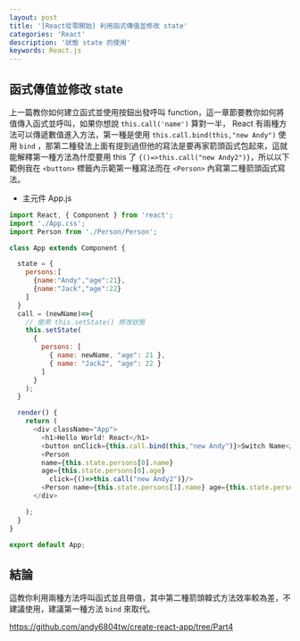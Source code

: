 ```yaml
---
layout: post
title: '[React從零開始] 利用函式傳值並修改 state'
categories: 'React'
description: '狀態 state 的使用'
keywords: React.js
---
```


## 函式傳值並修改 state

上一篇教你如何建立函式並使用按鈕出發呼叫 function，這一章節要教你如何將值傳入函式並呼叫，如果你想說 `this.call('name')` 算對一半， React 有兩種方法可以傳遞數值進入方法，第一種是使用 `this.call.bind(this,"new Andy")` 使用 `bind` ，那第二種發法上面有提到過但他的寫法是要再家箭頭函式包起來，這就能解釋第一種方法為什麼要用 this 了 `{()=>this.call("new Andy2")}`，所以以下範例我在 `<button>` 標籤內示範第一種寫法而在 `<Person>` 內寫第二種箭頭函式寫法。

- 主元件 App.js 

```js
import React, { Component } from 'react';
import './App.css';
import Person from './Person/Person';

class App extends Component {

  state = {
    persons:[
      {name:"Andy","age":21},
      {name:"Jack","age":22}
    ]
  }
  call = (newName)=>{
    // 使用 this.setState() 修改狀態
    this.setState(
      {
        persons: [
          { name: newName, "age": 21 },
          { name: "Jack2", "age": 22 }
        ]
      }
    );
  }

  render() {
    return (
      <div className="App">
        <h1>Hello World! React</h1>
        <button onClick={this.call.bind(this,"new Andy")}>Switch Name</button>
        <Person 
        name={this.state.persons[0].name} 
        age={this.state.persons[0].age}
          click={()=>this.call("new Andy2")}/>
        <Person name={this.state.persons[1].name} age={this.state.persons[1].age}>Hobby is coding</Person>
      </div>

    );
  }
}

export default App;
```

## 結論

這教你利用兩種方法呼叫函式並且帶值，其中第二種箭頭韓式方法效率較為差，不建議使用，建議第一種方法 `bind` 來取代。

https://github.com/andy6804tw/create-react-app/tree/Part4

